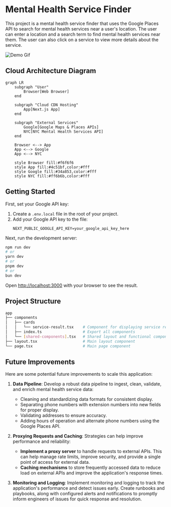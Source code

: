 # Mental Health Service Finder

This project is a mental health service finder that uses the Google Places API to search for mental health services near a user's location. The user can enter a location and a search term to find mental health services near them. The user can also click on a service to view more details about the service.

![Demo Gif](demo-address-update.gif)

## Cloud Architecture Diagram

```mermaid
graph LR
    subgraph "User"
        Browser[Web Browser]
    end

    subgraph "Cloud CDN Hosting"
        App[Next.js App]
    end

    subgraph "External Services"
        Google[Google Maps & Places APIs]
        NYC[NYC Mental Health Services API]
    end

    Browser <--> App
    App <--> Google
    App <--> NYC

    style Browser fill:#f6f6f6
    style App fill:#4c51bf,color:#fff
    style Google fill:#34a853,color:#fff
    style NYC fill:#ff6b6b,color:#fff
```

## Getting Started

First, set your Google API key:

1. Create a `.env.local` file in the root of your project.
2. Add your Google API key to the file:
   ```
   NEXT_PUBLIC_GOOGLE_API_KEY=your_google_api_key_here
   ```

Next, run the development server:

```bash
npm run dev
# or
yarn dev
# or
pnpm dev
# or
bun dev
```

Open [http://localhost:3000](http://localhost:3000) with your browser to see the result.

## Project Structure

```bash
app
├── components
│   ├── cards
│   │   └── service-result.tsx    # Component for displaying service results
│   ├── index.ts                  # Export all components
│   └── [shared-components].tsx   # Shared layout and functional component
├── layout.tsx                    # Main layout component
└── page.tsx                      # Main page component
```

## Future Improvements

Here are some potential future improvements to scale this application:

1. **Data Pipeline**: Develop a robust data pipeline to ingest, clean, validate, and enrich mental health service data:

   - Cleaning and standardizing data formats for consistent display.
   - Separating phone numbers with extension numbers into new fields for proper display.
   - Validating addresses to ensure accuracy.
   - Adding hours of operation and alternate phone numbers using the Google Places API.

2. **Proxying Requests and Caching**: Strategies can help improve performance and reliability:

   - **Implement a proxy server** to handle requests to external APIs. This can help manage rate limits, improve security, and provide a single point of access for external data.
   - **Caching mechanisms** to store frequently accessed data to reduce load on external APIs and improve the application's response times.

3. **Monitoring and Logging**: Implement monitoring and logging to track the application's performance and detect issues early. Create runbooks and playbooks, along with configured alerts and notifications to promptly inform engineers of issues for quick response and resolution.
